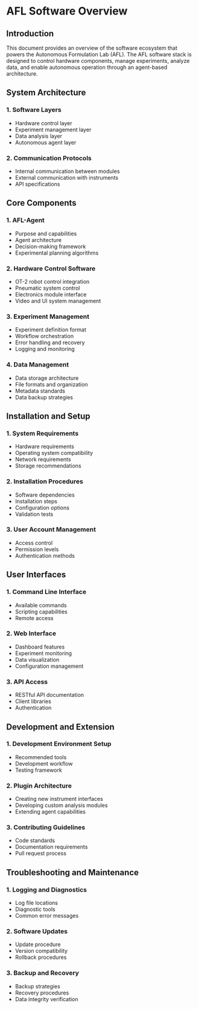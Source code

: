 # AFL Software Overview

## Introduction
This document provides an overview of the software ecosystem that powers the Autonomous Formulation Lab (AFL). The AFL software stack is designed to control hardware components, manage experiments, analyze data, and enable autonomous operation through an agent-based architecture.

## System Architecture

### 1. Software Layers
- Hardware control layer
- Experiment management layer
- Data analysis layer
- Autonomous agent layer

### 2. Communication Protocols
- Internal communication between modules
- External communication with instruments
- API specifications

## Core Components

### 1. AFL-Agent
- Purpose and capabilities
- Agent architecture
- Decision-making framework
- Experimental planning algorithms

### 2. Hardware Control Software
- OT-2 robot control integration
- Pneumatic system control
- Electronics module interface
- Video and UI system management

### 3. Experiment Management
- Experiment definition format
- Workflow orchestration
- Error handling and recovery
- Logging and monitoring

### 4. Data Management
- Data storage architecture
- File formats and organization
- Metadata standards
- Data backup strategies

## Installation and Setup

### 1. System Requirements
- Hardware requirements
- Operating system compatibility
- Network requirements
- Storage recommendations

### 2. Installation Procedures
- Software dependencies
- Installation steps
- Configuration options
- Validation tests

### 3. User Account Management
- Access control
- Permission levels
- Authentication methods

## User Interfaces

### 1. Command Line Interface
- Available commands
- Scripting capabilities
- Remote access

### 2. Web Interface
- Dashboard features
- Experiment monitoring
- Data visualization
- Configuration management

### 3. API Access
- RESTful API documentation
- Client libraries
- Authentication

## Development and Extension

### 1. Development Environment Setup
- Recommended tools
- Development workflow
- Testing framework

### 2. Plugin Architecture
- Creating new instrument interfaces
- Developing custom analysis modules
- Extending agent capabilities

### 3. Contributing Guidelines
- Code standards
- Documentation requirements
- Pull request process

## Troubleshooting and Maintenance

### 1. Logging and Diagnostics
- Log file locations
- Diagnostic tools
- Common error messages

### 2. Software Updates
- Update procedure
- Version compatibility
- Rollback procedures

### 3. Backup and Recovery
- Backup strategies
- Recovery procedures
- Data integrity verification
